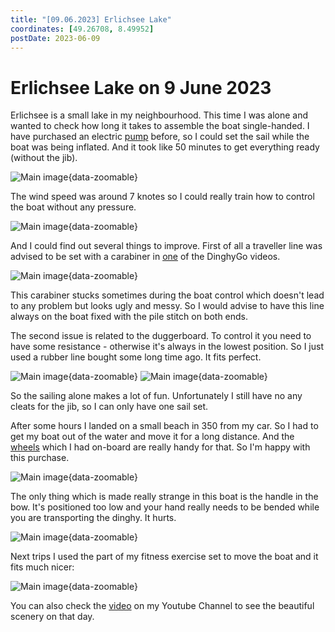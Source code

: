 ```yaml
---
title: "[09.06.2023] Erlichsee Lake"
coordinates: [49.26708, 8.49952]
postDate: 2023-06-09
---
```

# Erlichsee Lake on 9 June 2023

Erlichsee is a small lake in my neighbourhood. This time I was alone and wanted to check how long it takes to assemble the boat single-handed. I have purchased an electric [pump](../boat/pump.md) before, so I could set the sail while the boat was being inflated. And it took like 50 minutes to get everything ready (without the jib).

![Main image](../img/trips/2023-06-09-boat.jpg){data-zoomable}

The wind speed was around 7 knotes so I could really train how to control the boat without any pressure.

![Main image](../img/trips/2023-06-09-me.jpg){data-zoomable}

And I could find out several things to improve. First of all a traveller line was advised to be set with a carabiner in [one](https://youtu.be/gg9_5FmfOgU?t=149) of the DinghyGo videos. 

![Main image](../img/trips/2023-06-09-main-traveller-carabiner.jpg){data-zoomable}

This carabiner stucks sometimes during the boat control which doesn't lead to any problem but looks ugly and messy. So I would advise to have this line always on the boat fixed with the pile stitch on both ends.

The second issue is related to the duggerboard. To control it you need to have some resistance - otherwise it's always in the lowest position. So I just used a rubber line bought some long time ago. It fits perfect.

![Main image](../img/trips/2023-06-09-rubber-duggerboard-1.jpg){data-zoomable}
![Main image](../img/trips/2023-06-09-rubber-duggerboard-2.jpg){data-zoomable}

So the sailing alone makes a lot of fun. Unfortunately I still have no any cleats for the jib, so I can only have one sail set.

After some hours I landed on a small beach in 350 from my car. So I had to get my boat out of the water and move it for a long distance. And the [wheels](../boat/wheels.md) which I had on-board are really handy for that. So I'm happy with this purchase.

![Main image](../img/trips/2023-06-09-wheels-on-boat-large.jpg){data-zoomable}

The only thing which is made really strange in this boat is the handle in the bow. It's positioned too low and your hand really needs to be bended while you are transporting the dinghy. It hurts.

![Main image](../img/trips/2023-06-09-handle.jpg){data-zoomable}

Next trips I used the part of my fitness exercise set to move the boat and it fits much nicer:

![Main image](../img/trips/2023-06-09-handle-idea.jpg){data-zoomable}

You can also check the [video](https://www.youtube.com/shorts/6D3QUy0cmJg) on my Youtube Channel to see the beautiful scenery on that day.